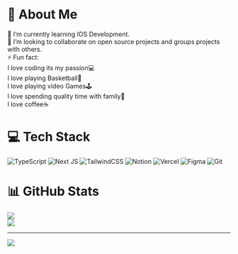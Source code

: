 # 💫 About Me
🔭 I’m currently learning IOS Development.<br>👯 I’m looking to collaborate on open source projects and groups projects with others.<br>⚡ Fun fact:<br>	I love coding its my passion💻<br>	I love playing Basketball🏀<br>	I love playing video Games🕹️<br>	I love spending quality time with family🩷<br>	I love coffee☕

# 💻 Tech Stack
![TypeScript](https://img.shields.io/badge/typescript-%23007ACC.svg?style=for-the-badge&logo=typescript&logoColor=white) ![Next JS](https://img.shields.io/badge/Next-black?style=for-the-badge&logo=next.js&logoColor=white) ![TailwindCSS](https://img.shields.io/badge/tailwindcss-%2338B2AC.svg?style=for-the-badge&logo=tailwind-css&logoColor=white) ![Notion](https://img.shields.io/badge/Notion-%23000000.svg?style=for-the-badge&logo=notion&logoColor=white) ![Vercel](https://img.shields.io/badge/vercel-%23000000.svg?style=for-the-badge&logo=vercel&logoColor=white) ![Figma](https://img.shields.io/badge/figma-%23F24E1E.svg?style=for-the-badge&logo=figma&logoColor=white) ![Git](https://img.shields.io/badge/git-%23F05033.svg?style=for-the-badge&logo=git&logoColor=white)
# 📊 GitHub Stats
![](https://nirzak-streak-stats.vercel.app/?user=Heccity&theme=transparent&hide_border=false)<br/>
![](https://github-readme-stats.vercel.app/api/top-langs/?username=Heccity&theme=transparent&hide_border=false&include_all_commits=true&count_private=true&layout=compact)

---
[![](https://visitcount.itsvg.in/api?id=Heccity&icon=2&color=1)](https://visitcount.itsvg.in)
